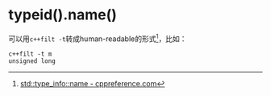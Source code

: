 # typeid().name()

可以用`c++filt -t`转成human-readable的形式[^1]，比如：

```shell
c++filt -t m
unsigned long
```

[^1]: [std::type_info::name - cppreference.com](https://en.cppreference.com/w/cpp/types/type_info/name)
